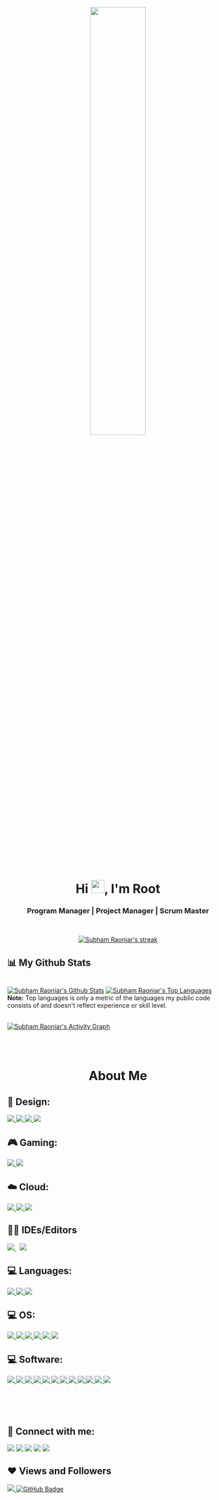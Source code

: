 <a href="#"><p align="center"><img width="50%" height="auto" src="https://user-images.githubusercontent.com/59831438/164355796-def49a47-3eca-4284-9c10-325696f5700b.png" height="175px"/></p></a>

<h1 align="center">Hi <img src="https://raw.githubusercontent.com/MartinHeinz/MartinHeinz/master/wave.gif" width="30px">, I'm Root</h1>
<h3 align="center">Program Manager | Project Manager | Scrum Master</h3>


<!-- [![React Badge](https://img.shields.io/badge/-React-61DBFB?style=for-the-badge&labelColor=black&logo=react&logoColor=61DBFB)](#)  [![Javascript Badge](https://img.shields.io/badge/-Javascript-F0DB4F?style=for-the-badge&labelColor=black&logo=javascript&logoColor=F0DB4F)](#) [![Typescript Badge](https://img.shields.io/badge/-Typescript-007acc?style=for-the-badge&labelColor=black&logo=typescript&logoColor=007acc)](#) [![Nodejs Badge](https://img.shields.io/badge/-Nodejs-3C873A?style=for-the-badge&labelColor=black&logo=node.js&logoColor=3C873A)](#) [![GraphQL Badge](https://img.shields.io/badge/-GraphQl-e535ab?style=for-the-badge&labelColor=black&logo=node.js&logoColor=e535ab)](#) -->
<br/>

<p align="center">
    <a href="https://github.com/SubhamRaoniar28/github-readme-streak-stats">
        <img title="🔥 Get streak stats for your profile at git.io/streak-stats" alt="Subham Raoniar's streak" src="https://github-readme-streak-stats.herokuapp.com/?user=rootwrangler&theme=black-ice&hide_border=true&stroke=0000&background=060A0CD0"/>
    </a>
</p>

## 📊 My Github Stats

  <br/>
    <a href="https://github.com/SubhamRaoniar28/github-readme-stats"><img alt="Subham Raoniar's Github Stats" src="https://github-readme-stats.vercel.app/api?username=rootwrangler&show_icons=true&count_private=true&theme=react&hide_border=true&bg_color=0D1117" /></a>
  <a href="https://github.com/SubhamRaoniar28/github-readme-stats"><img alt="Subham Raoniar's Top Languages" src="https://github-readme-stats.vercel.app/api/top-langs/?username=rootwrangler&langs_count=8&count_private=true&layout=compact&theme=react&hide_border=true&bg_color=0D1117" /></a>
  <br/>
  <b>Note:</b> Top languages is only a metric of the languages my public code consists of and doesn't reflect experience or skill level.


<br/>
<br/>

<a href="https://github.com/SubhamRaoniar28/github-readme-activity-graph"><img alt="Subham Raoniar's Activity Graph" src="https://activity-graph.herokuapp.com/graph?username=rootwrangler&bg_color=0D1117&color=5BCDEC&line=5BCDEC&point=FFFFFF&hide_border=true" /></a>

<br/>
<br/>

<h1 align=center>About Me</h1>

## 🎨 Design:

<p align="left"> 
    <a href="https://www.adobe.com" target="_blank"> <img src="https://img.icons8.com/color/48/000000/adobe-illustrator--v1.png"/> </a>
    <a href="https://www.adobe.com" target="_blank"> <img src="https://img.icons8.com/color/48/000000/adobe-indesign--v1.png"/> </a>
    <a href="https://www.adobe.com" target="_blank"> <img src="https://img.icons8.com/color/48/000000/adobe-photoshop--v1.png"/> </a> 
   <a href="https://www.canva.com" target="_blank"> <img src="https://img.icons8.com/plasticine/48/000000/canva.png"/></a> 
</p>

## 🎮 Gaming:
<p align="left">
    <a href="https://www.nintendo.com/store/hardware/systems/?cid=A1000-01:ch=pdpd&gclid=Cj0KCQjw3v6SBhCsARIsACyrRAlyGFecQqTZdx80Nttrj3ZrAA7qRQwMuhIgrtPAxGnUwgBMMgNT4voaAn3IEALw_wcB" target="_blank"> <img src="https://img.icons8.com/color/48/000000/nintendo-switch-logo.png"/> </a> 
    <a href="https://www.playstation.com/en-us/" target="_blank"> <img src="https://img.icons8.com/fluency/48/000000/play-station--v1.png"/></a>
</p>

## ☁️ Cloud:
<p align="left">
    <a href="https://aws.amazon.com/" target="_blank"> <img src="https://img.icons8.com/color/48/000000/amazon-web-services.png"/> </a> 
    <a href="https://azure.microsoft.com/en-us/" target="_blank"> <img src="https://img.icons8.com/fluency/48/000000/azure-1.png"/> </a> 
    <a style="padding-right:8px;" href="https://www.vmware.com/cross-cloud-services.html?src=ps_61bc580dbccb8&cid=7012H000001lH4G&gclid=Cj0KCQjw3v6SBhCsARIsACyrRAmxu0rUi9jgwunVpYzXMwhFCZAP0ROQt-lYwP13TqpJBQq4EF2osg4aAt19EALw_wcB&gclsrc=aw.ds" target="_blank"> <img src="https://img.icons8.com/color/48/000000/vmware.png"/> </a> 
</p>

## ✍🏾 IDEs/Editors
<p align="left">
    <a style="padding-right:8px;" href="https://code.visualstudio.com/" target="_blank"> <img src="https://img.icons8.com/color/48/000000/visual-studio-code-2019.png"/> </a>
    <a href="https://visualstudio.microsoft.com/downloads/" target="_blank"> <img src="https://img.icons8.com/color/48/000000/visual-studio--v2.png"/> </a> 
</p>

## 💻 Languages:
<p align="left">
    <a href="https://www.w3schools.com/c/index.php" target="_blank"> <img src="https://img.icons8.com/color/48/000000/c-programming.png"/> </a> 
    <a href="https://www.w3schools.com/css/default.asp" target="_blank"> <img src="https://img.icons8.com/color/48/000000/css3.png"/> </a>   
    <a href="https://www.w3schools.com/html/" target="_blank"> <img src="https://img.icons8.com/color/48/000000/html-5--v1.png"/> </a> 
</p>

## 💻 OS:
<p align="left">
    <a href="https://www.google.com/chromebook/chrome-os/" target="_blank"> <img src="https://img.icons8.com/color/48/000000/chrome--v1.png"/> </a> 
    <a href="https://www.kali.org/get-kali/" target="_blank"> <img src="https://img.icons8.com/color/48/000000/kali-linux.png"/> </a>
    <a href="https://www.linux.org/pages/download/" target="_blank"> <img src="https://img.icons8.com/color/48/000000/linux--v1.png"/> </a>
    <a href="https://linuxmint.com/" target="_blank"> <img src="https://img.icons8.com/color/48/000000/linux-mint.png"/> </a>
    <a href="https://www.apple.com/?afid=p238%7CseIEs444j-dc_mtid_1870765e38482_pcrid_592988481760_pgrid_13945964887_pntwk_g_pchan__pexid__&cid=aos-us-kwgo-brand-apple--slid---product-" target="_blank"> <img src="https://img.icons8.com/color/48/000000/mac-logo.png"/> </a> 
    <a href="https://www.microsoft.com/en-us/windows?r=1" target="_blank"> <img src="https://img.icons8.com/color/48/000000/windows-logo.png"/> </a>
</p>

## 💻 Software:

<p align="left">
<a href="https://asana.com/?noredirect" target="_blank"> 
<img src="https://img.icons8.com/external-tal-revivo-color-tal-revivo/48/000000/external-asana-a-web-and-mobile-application-designed-to-help-teams-organize-track-and-manage-their-work-logo-color-tal-revivo.png"/> </a>
    <a href="https://www.atlassian.com/software/confluence" target="_blank"> 
    <img src="https://img.icons8.com/color/48/000000/confluence--v2.png"/> </a>
    <a href="https://www.atlassian.com/software/jira" target="_blank">
    <img src="https://img.icons8.com/color/48/000000/jira.png"/>
 </a>
    <a href="https://www.microsoft.com/en-us/" target="_blank"> 
<img src="https://img.icons8.com/color/48/000000/microsoft.png"/> </a>
    <a href="https://www.microsoft.com/en-us/microsoft-365" target="_blank">
<img src="https://img.icons8.com/color/48/000000/microsoft-access-2019.png"/> </a>
        <a href="https://www.microsoft.com/en-us/microsoft-365" target="_blank">
<img src="https://img.icons8.com/color/48/000000/ms-excel.png"/> </a>
    <a href="https://www.microsoft.com/en-us/microsoft-365" target="_blank"> <img src="https://img.icons8.com/fluency/48/000000/microsoft-powerpoint-2019.png"/> </a>
<a href="https://www.microsoft.com/en-us/microsoft-365/project/project-management-software" target="_blank"> <img src="https://img.icons8.com/fluency/48/000000/microsoft-project-2019.png"/> </a>
    <a href="https://www.microsoft.com/en-us/" target="_blank">
<img src="https://img.icons8.com/color/48/000000/ms-share-point.png"/> </a>
    <a href="https://www.microsoft.com/en-us/microsoft-365/visio/microsoft-visio-plans-and-pricing-compare-visio-options?=&ef_id=Cj0KCQjw3v6SBhCsARIsACyrRAkoK7RJ05_Gf7316cbjlo5eF5CrU6j0zhW2S9Qk6MxgzBLN9DSdRzIaApl5EALw_wcB%3aG%3as&OCID=AID2200004_SEM_Cj0KCQjw3v6SBhCsARIsACyrRAkoK7RJ05_Gf7316cbjlo5eF5CrU6j0zhW2S9Qk6MxgzBLN9DSdRzIaApl5EALw_wcB%3aG%3as&lnkd=Google_O365SMB_Brand&gclid=Cj0KCQjw3v6SBhCsARIsACyrRAkoK7RJ05_Gf7316cbjlo5eF5CrU6j0zhW2S9Qk6MxgzBLN9DSdRzIaApl5EALw_wcB&activetab=tabs%3aprimaryr1" target="_blank">
<img src="https://img.icons8.com/color/48/000000/microsoft-visio.png"/> </a>
    <a href="https://www.microsoft.com/en-us/microsoft-365" target="_blank"> <img src="https://img.icons8.com/color/48/000000/ms-word.png"/> </a>
<a href="https://trello.com/?&aceid=&adposition=&adgroup=105703214328&campaign=9843285532&creative=437184392320&device=c&keyword=trello&matchtype=e&network=g&placement=&ds_kids=p53016490704&ds_e=GOOGLE&ds_eid=700000001557344&ds_e1=GOOGLE&gclid=Cj0KCQjw3v6SBhCsARIsACyrRAlfRo5AjNELsDEtrSCwe2FunWK-bXGoVNM2c4Tnj_Ym8JtihzcW-38aAr2VEALw_wcB&gclsrc=aw.ds" target="_blank"> 
<img src="https://img.icons8.com/color/48/000000/trello.png"/> </a>
</p>
</br></br></br>



## 📱 Connect with me:
<p align="left">

<a href = "https://discord.gg/3BktwAcw"><img src="https://img.icons8.com/color/48/000000/discord--v2.png"/></a>
<a href = "https://www.instagram.com/hellopeace.me/"><img src="https://img.icons8.com/fluent/48/000000/instagram-new.png"/></a>
<a href = "https://linkedin.com/in/arndrea-dampier"><img src="https://img.icons8.com/fluent/48/000000/linkedin.png"/></a>
<a href = "https://www.twitch.tv/root_wrangler"><img src="https://img.icons8.com/color/48/000000/twitch--v1.png"/></a>
<a href = "https://twitter.com/hellopeacedotme"><img src="https://img.icons8.com/fluent/48/000000/twitter.png"/></a>

</p>

## ❤ Views and Followers
<a href="https://github.com/Meghna-DAS/github-profile-views-counter">
    <img src="https://komarev.com/ghpvc/?username=rootwrangler">
</a>
<a href="https://github.com/SubhamRaoniar28?tab=followers"><img src="https://img.shields.io/github/followers/rootwrangler?label=Followers&style=social" alt="GitHub Badge"></a>
